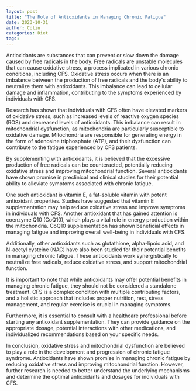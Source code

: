 ```yaml
---
layout: post
title: "The Role of Antioxidants in Managing Chronic Fatigue"
date: 2023-10-31
author: Colin
categories: Diet
tags: 
---
```


Antioxidants are substances that can prevent or slow down the damage caused by free radicals in the body. Free radicals are unstable molecules that can cause oxidative stress, a process implicated in various chronic conditions, including CFS. Oxidative stress occurs when there is an imbalance between the production of free radicals and the body's ability to neutralize them with antioxidants. This imbalance can lead to cellular damage and inflammation, contributing to the symptoms experienced by individuals with CFS.

Research has shown that individuals with CFS often have elevated markers of oxidative stress, such as increased levels of reactive oxygen species (ROS) and decreased levels of antioxidants. This imbalance can result in mitochondrial dysfunction, as mitochondria are particularly susceptible to oxidative damage. Mitochondria are responsible for generating energy in the form of adenosine triphosphate (ATP), and their dysfunction can contribute to the fatigue experienced by CFS patients.

By supplementing with antioxidants, it is believed that the excessive production of free radicals can be counteracted, potentially reducing oxidative stress and improving mitochondrial function. Several antioxidants have shown promise in preclinical and clinical studies for their potential ability to alleviate symptoms associated with chronic fatigue.

One such antioxidant is vitamin E, a fat-soluble vitamin with potent antioxidant properties. Studies have suggested that vitamin E supplementation may help reduce oxidative stress and improve symptoms in individuals with CFS. Another antioxidant that has gained attention is coenzyme Q10 (CoQ10), which plays a vital role in energy production within the mitochondria. CoQ10 supplementation has shown beneficial effects in managing fatigue and improving overall well-being in individuals with CFS.

Additionally, other antioxidants such as glutathione, alpha-lipoic acid, and N-acetyl cysteine (NAC) have also been studied for their potential benefits in managing chronic fatigue. These antioxidants work synergistically to neutralize free radicals, reduce oxidative stress, and support mitochondrial function.

It is important to note that while antioxidants may offer potential benefits in managing chronic fatigue, they should not be considered a standalone treatment. CFS is a complex condition with multiple contributing factors, and a holistic approach that includes proper nutrition, rest, stress management, and regular exercise is crucial in managing symptoms.

Furthermore, it is essential to consult with a healthcare professional before starting any antioxidant supplementation. They can provide guidance on the appropriate dosage, potential interactions with other medications, and individualized recommendations based on your specific needs.

In conclusion, oxidative stress and mitochondrial dysfunction are believed to play a role in the development and progression of chronic fatigue syndrome. Antioxidants have shown promise in managing chronic fatigue by reducing oxidative stress and improving mitochondrial function. However, further research is needed to better understand the underlying mechanisms and determine the optimal antioxidants and dosages for individuals with CFS.